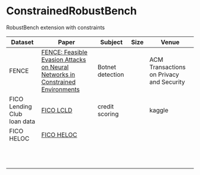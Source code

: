 # ConstrainedRobustBench
RobustBench extension with constraints

| Dataset | Paper | Subject | Size | Venue |
|---------|-------|---------|------|-------|
|FENCE|[FENCE: Feasible Evasion Attacks on Neural Networks in Constrained Environments](https://dl.acm.org/doi/pdf/10.1145/3544746)|Botnet detection||ACM Transactions on Privacy and Security|
|FICO Lending Club loan data |[FICO LCLD](https://www.kaggle.com/datasets/wordsforthewise/lending-club?resource=download)|credit scoring|      |kaggle|
|FICO HELOC|[FICO HELOC](https://community.fico.com/s/explainable-machine-learning-challenge?tabset-3158a=2&tabset-158d9=3)|         |      |       |
|         |       |         |      |       |
|         |       |         |      |       |
|         |       |         |      |       |
|         |       |         |      |       |
|         |       |         |      |       |
|         |       |         |      |       |
|         |       |         |      |       |
|         |       |         |      |       |
|         |       |         |      |       |
|         |       |         |      |       |
|         |       |         |      |       |
